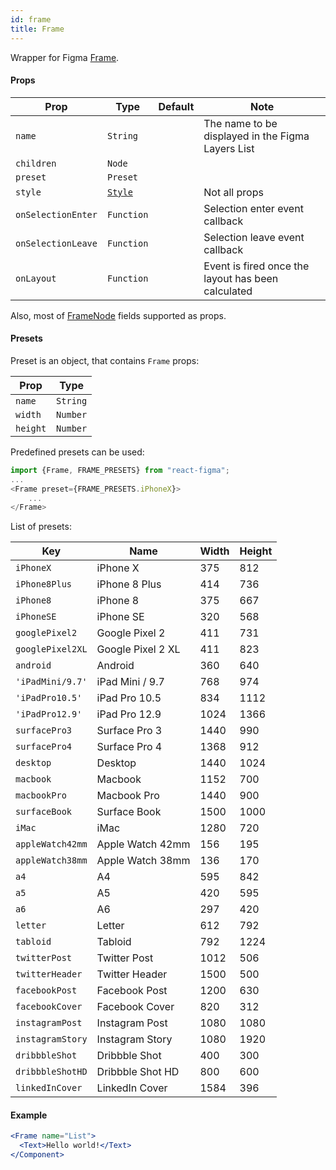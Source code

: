 ```yaml
---
id: frame
title: Frame
---
```


Wrapper for Figma [Frame](https://www.figma.com/plugin-docs/api/FrameNode/).

#### Props

| Prop       | Type     | Default | Note                                              |
| ---------- | -------- | ------- | ------------------------------------------------- |
| `name`     | `String` |         | The name to be displayed in the Figma Layers List |
| `children` | `Node`   |         |                                                   |
| `preset`   | `Preset` |         |                                                   |
| `style`    | [`Style`](/docs/styling)   |         | Not all props                |
| `onSelectionEnter` | `Function` |  | Selection enter event callback  |
| `onSelectionLeave` | `Function` |  | Selection leave event callback  |
| `onLayout` | `Function` |  | Event is fired once the layout has been calculated  |

Also, most of [FrameNode](https://www.figma.com/plugin-docs/api/FrameNode/) fields supported as props.

#### Presets

Preset is an object, that contains `Frame` props:

| Prop       | Type     |
| ---------- | -------- |
| `name`     | `String` |
| `width`    | `Number` |
| `height`   | `Number` |

Predefined presets can be used:

```javascript
import {Frame, FRAME_PRESETS} from "react-figma";
...
<Frame preset={FRAME_PRESETS.iPhoneX}>
    ...
</Frame>
```

List of presets:

| Key              | Name           | Width    | Height   | 
| ---------------- | -------------- | -------- | -------- | 
| `iPhoneX`        | iPhone X       | 375      | 812      |
| `iPhone8Plus`    | iPhone 8 Plus  | 414      | 736      |
| `iPhone8`        | iPhone 8       | 375      | 667      |
| `iPhoneSE`       | iPhone SE      | 320      | 568      |
| `googlePixel2`   | Google Pixel 2 | 411      | 731      |
| `googlePixel2XL` | Google Pixel 2 XL | 411   | 823      |
| `android`        | Android        | 360      | 640      |
| `'iPadMini/9.7'` | iPad Mini / 9.7| 768      | 974      |
| `'iPadPro10.5'`  | iPad Pro 10.5  | 834      | 1112     |
| `'iPadPro12.9'`  | iPad Pro 12.9  | 1024     | 1366     |
| `surfacePro3`    | Surface Pro 3  | 1440     | 990      |
| `surfacePro4`    | Surface Pro 4  | 1368     | 912      |
| `desktop`        | Desktop        | 1440     | 1024     |
| `macbook`        | Macbook        | 1152     | 700      |
| `macbookPro`     | Macbook Pro    | 1440     | 900      |
| `surfaceBook`    | Surface Book   | 1500     | 1000     |
| `iMac`           | iMac           | 1280     | 720      |
| `appleWatch42mm` | Apple Watch 42mm | 156     | 195     |
| `appleWatch38mm` | Apple Watch 38mm | 136     | 170     |
| `a4`             | A4             | 595      | 842      |
| `a5`             | A5             | 420      | 595      |
| `a6`             | A6             | 297      | 420      |
| `letter`         | Letter         | 612      | 792      |
| `tabloid`        | Tabloid        | 792      | 1224     |
| `twitterPost`    | Twitter Post   | 1012     | 506      |
| `twitterHeader`  | Twitter Header | 1500     | 500      |
| `facebookPost`   | Facebook Post  | 1200     | 630      |
| `facebookCover`  | Facebook Cover | 820      | 312      |
| `instagramPost`  | Instagram Post | 1080     | 1080     |
| `instagramStory` | Instagram Story| 1080     | 1920     |
| `dribbbleShot`   | Dribbble Shot  | 400      | 300      |
| `dribbbleShotHD` | Dribbble Shot HD | 800      | 600      |
| `linkedInCover`  | LinkedIn Cover | 1584     | 396      |

#### Example

```jsx
<Frame name="List">
  <Text>Hello world!</Text>
</Component>
```
